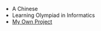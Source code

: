 - A Chinese
- Learning Olympiad in Informatics
- [My Own Project](https://github.com/lingfunny/Chemistry-Master)
